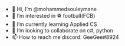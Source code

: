 - 👋 Hi, I’m @mohammedsouleymane
- 👀 I’m interested in ⚽ football(FCB)
- 🌱 I’m currently learning Applied CS
- 💞️ I’m looking to collaborate on c#, python
- 📫 How to reach me discord: GeeGee#8924

<!---
mohammedsouleymane/mohammedsouleymane is a ✨ special ✨ repository because its `README.md` (this file) appears on your GitHub profile.
You can click the Preview link to take a look at your changes.
--->
